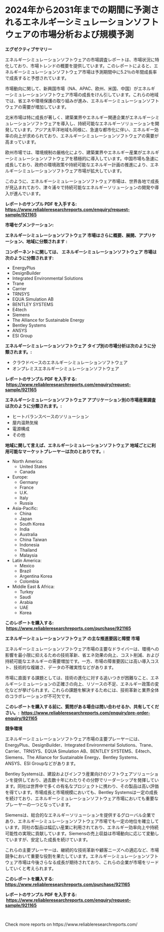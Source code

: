 <p><h1>2024年から2031年までの期間に予測されるエネルギーシミュレーションソフトウェアの市場分析および規模予測</h1></p><p><strong>エグゼクティブサマリー</strong></p>
<p><p>エネルギーシミュレーションソフトウェアの市場調査レポートは、市場状況に特化しており、市場トレンドの概要を提供しています。このレポートによると、エネルギーシミュレーションソフトウェア市場は予測期間中に5.2％の年間成長率で成長すると予想されています。</p><p>市場動向に関して、新興国市場（NA、APAC、欧州、米国、中国）がエネルギーシミュレーションソフトウェア市場の成長をけん引しています。これらの地域では、省エネや環境保護の取り組みが進み、エネルギーシミュレーションソフトウェアの需要が増加しています。</p><p>北米市場は特に成長が著しく、建築業界やエネルギー関連企業がエネルギーシミュレーションソフトウェアを導入し、持続可能なエネルギーソリューションを開発しています。アジア太平洋地域も同様に、急速な都市化に伴い、エネルギー効率の向上が求められており、エネルギーシミュレーションソフトウェアの需要が高まっています。</p><p>欧州市場では、環境規制の厳格化により、建築業界やエネルギー産業がエネルギーシミュレーションソフトウェアを積極的に導入しています。中国市場も急速に成長しており、政府の環境政策や持続可能なエネルギー計画の推進により、エネルギーシミュレーションソフトウェア市場が拡大しています。</p><p>このように、エネルギーシミュレーションソフトウェア市場は、世界各地で成長が見込まれており、津々浦々で持続可能なエネルギーソリューションの開発や導入が進んでいます。</p></p>
<p><strong>レポートのサンプル PDF を入手する: <a href="https://www.reliableresearchreports.com/enquiry/request-sample/921165">https://www.reliableresearchreports.com/enquiry/request-sample/921165</a></strong></p>
<p><strong>市場セグメンテーション:</strong></p>
<p><strong> エネルギーシミュレーションソフトウェア 市場はさらに概要、展開、アプリケーション、地域に分類されます :</strong></p>
<p><strong>コンポーネントに関しては、 エネルギーシミュレーションソフトウェア 市場は次のように分類されます: &nbsp;</strong></p>
<p><ul><li>EnergyPlus</li><li>DesignBuilder</li><li>Integrated Environmental Solutions</li><li>Trane</li><li>Carrier</li><li>TRNSYS</li><li>EQUA Simulation AB</li><li>BENTLEY SYSTEMS</li><li>E4tech</li><li>Siemens</li><li>The Alliance for Sustainable Energy</li><li>Bentley Systems</li><li>ANSYS</li><li>ESI Group</li></ul></p>
<p><strong> エネルギーシミュレーションソフトウェア タイプ別の市場分析は次のように分類されます。:</strong></p>
<p><ul><li>クラウドベースのエネルギーシミュレーションソフトウェア</li><li>オンプレミスエネルギーシミュレーションソフトウェア</li></ul></p>
<p><strong>レポートのサンプル PDF を入手する: &nbsp;<a href="https://www.reliableresearchreports.com/enquiry/request-sample/921165">https://www.reliableresearchreports.com/enquiry/request-sample/921165</a></strong></p>
<p><strong> エネルギーシミュレーションソフトウェア アプリケーション別の市場産業調査は次のように分類されます。:</strong></p>
<p><ul><li>ヒートバランスベースのソリューション</li><li>屋内温熱気候</li><li>電源構成</li><li>その他</li></ul></p>
<p><strong>地域に関して言えば、エネルギーシミュレーションソフトウェア 地域ごとに利用可能なマーケットプレーヤーは次のとおりです。:</strong></p>
<p><ul>
    <li>
        North America:
        <ul>
            <li>United States</li>
            <li>Canada</li>
        </ul>
    </li>
    <li>
        Europe:
        <ul>
            <li>Germany</li>
            <li>France</li>
            <li>U.K.</li>
            <li>Italy</li>
            <li>Russia</li>
        </ul>
    </li>
    <li>
        Asia-Pacific:
        <ul>
            <li>China</li>
            <li>Japan</li>
            <li>South Korea</li>
            <li>India</li>
            <li>Australia</li>
            <li>China Taiwan</li>
            <li>Indonesia</li>
            <li>Thailand</li>
            <li>Malaysia</li>
        </ul>
    </li>
    <li>
        Latin America:
        <ul>
            <li>Mexico</li>
            <li>Brazil</li>
            <li>Argentina Korea</li>
            <li>Colombia</li>
        </ul>
    </li>
    <li>
        Middle East & Africa:
        <ul>
            <li>Turkey</li>
            <li>Saudi</li>
            <li>Arabia</li>
            <li>UAE</li>
            <li>Korea</li>
        </ul>
    </li>
    </ul></p>
<p><strong>このレポートを購入する: &nbsp;<a href="https://www.reliableresearchreports.com/purchase/921165">https://www.reliableresearchreports.com/purchase/921165</a></strong></p>
<p><strong>エネルギーシミュレーションソフトウェア の主な推進要因と障壁 市場</strong></p>
<p><p>エネルギーシミュレーションソフトウェア市場の主要なドライバーは、環境への影響を最小限に抑えるための技術革新、省エネ効果の向上、コスト削減、および持続可能なエネルギーの需要増加です。一方、市場の障害要因には高い導入コスト、技術的な複雑さ、データの不確実性などがあります。</p><p>市場に直面する課題としては、技術の進化に対する追いつきが困難なこと、エネルギーシミュレーションの正確さの向上、リソースの不足、エネルギー政策の変化などが挙げられます。これらの課題を解決するためには、技術革新と業界全体のコラボレーションが不可欠です。</p></p>
<p><strong>このレポートを購入する前に、質問がある場合は問い合わせるか、共有してください。:&nbsp; <a href="https://www.reliableresearchreports.com/enquiry/pre-order-enquiry/921165">https://www.reliableresearchreports.com/enquiry/pre-order-enquiry/921165</a></strong></p>
<p><strong>競争環境</strong></p>
<p><p>エネルギーシミュレーションソフトウェア市場の主要プレーヤーには、EnergyPlus、DesignBuilder、Integrated Environmental Solutions、Trane、Carrier、TRNSYS、EQUA Simulation AB、BENTLEY SYSTEMS、E4tech、Siemens、The Alliance for Sustainable Energy、Bentley Systems、ANSYS、ESI Groupなどがあります。</p><p>Bentley Systemsは、建設およびインフラ産業向けのソフトウェアソリューションを提供しており、過去数十年にわたりその分野でリーダーシップを発揮しています。同社は世界中で多くの有名なプロジェクトに携わり、その製品は高い評価を得ています。市場成長と市場規模においても、Bentley Systemsは一定の成長を続けており、エネルギーシミュレーションソフトウェア市場においても重要なプレーヤーの一つとなっています。</p><p>Siemensは、総合的なエネルギーソリューションを提供するグローバル企業であり、エネルギーシミュレーションソフトウェア市場でも一定の地位を確立しています。同社の製品は幅広い産業に利用されており、エネルギー効率向上や持続可能性の実現に貢献しています。Siemensの売上収益は市場動向に応じて変動していますが、安定した成長を続けています。</p><p>これらの主要プレーヤーは、継続的な技術革新や顧客ニーズへの適応など、市場競争において重要な役割を果たしています。エネルギーシミュレーションソフトウェア市場は今後さらなる成長が期待されており、これらの企業が市場をリードしていくと考えられます。</p></p>
<p><strong>このレポートを購入する: &nbsp; <a href="https://www.reliableresearchreports.com/purchase/921165">https://www.reliableresearchreports.com/purchase/921165</a></strong></p>
<p><strong>レポートのサンプル PDF を入手する: &nbsp;<a href="https://www.reliableresearchreports.com/enquiry/request-sample/921165">https://www.reliableresearchreports.com/enquiry/request-sample/921165</a></strong><strong></strong></p>
<p>&nbsp;</p>
<p>Check more reports on https://www.reliableresearchreports.com/</p>
